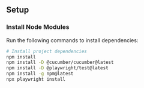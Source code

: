## Setup

### Install Node Modules

Run the following commands to install dependencies:

```sh
# Install project dependencies
npm install
npm install -D @cucumber/cucumber@latest
npm install -D @playwright/test@latest
npm install -g npm@latest
npx playwright install


```
